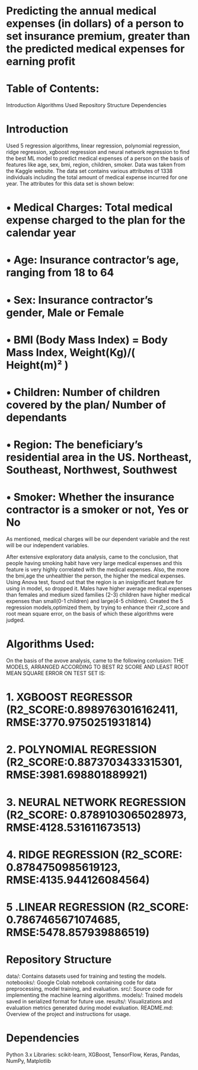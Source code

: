 # Predicting the annual medical expenses (in dollars) of a person to set insurance premium, greater than the predicted medical expenses for earning profit 

# Table of Contents:
Introduction  Algorithms Used  Repository Structure  Dependencies

# Introduction
Used 5 regression algorithms, linear regression, polynomial regression, ridge regression, xgboost regression and neural network regression to find the best ML model to predict medical expenses of a person on the basis of features like age, sex, bmi, region, children, smoker. Data was taken from the Kaggle website. The data set contains various attributes of 1338 individuals including the total amount of medical expense incurred for one year. The attributes for this data set is shown below: 

# • Medical Charges: Total medical expense charged to the plan for the calendar year
# • Age: Insurance contractor’s age, ranging from 18 to 64
# • Sex: Insurance contractor’s gender, Male or Female
# • BMI (Body Mass Index) = Body Mass Index, Weight(Kg)/( Height(m)² )
# • Children: Number of children covered by the plan/ Number of dependants
# • Region: The beneficiary’s residential area in the US. Northeast, Southeast, Northwest, Southwest
# • Smoker: Whether the insurance contractor is a smoker or not, Yes or No
As mentioned, medical charges will be our dependent variable and the rest will be our independent variables.

After extensive exploratory data analysis, came to the conclusion, that people having smoking habit have very large medical expenses and this feature is very highly correlated with the medical expenses. Also, the more the bmi,age the unhealthier the person, the higher the medical expenses. Using Anova test, found out that the region is an insignificant feature for using in model, so dropped it. Males have higher average medical expenses than females and medium sized families (2-3) children have higher medical expenses than small(0-1 children) and large(4-5 children). Created the 5 regression models,optimized them, by trying to enhance their r2_score and root mean square error, on the basis of which these algorithms were judged.

# Algorithms Used:
On the basis of the avove analysis, came to the following conlusion:
THE MODELS, ARRANGED ACCORDING TO BEST R2 SCORE AND LEAST ROOT MEAN SQUARE ERROR ON TEST SET IS:
# 1. XGBOOST REGRESSOR (R2_SCORE:0.8989763016162411, RMSE:3770.9750251931814)
# 2. POLYNOMIAL REGRESSION (R2_SCORE:0.8873703433315301, RMSE:3981.698801889921)
# 3. NEURAL NETWORK REGRESSION (R2_SCORE: 0.8789103065028973, RMSE:4128.531611673513)
# 4. RIDGE REGRESSION (R2_SCORE: 0.8784750985619123, RMSE:4135.944126084564)
# 5 .LINEAR REGRESSION (R2_SCORE: 0.7867465671074685, RMSE:5478.857939886519)

# Repository Structure
data/: Contains datasets used for training and testing the models.
notebooks/: Google Colab notebook containing code for data preprocessing, model training, and evaluation.
src/: Source code for implementing the machine learning algorithms.
models/: Trained models saved in serialized format for future use.
results/: Visualizations and evaluation metrics generated during model evaluation.
README.md: Overview of the project and instructions for usage.

# Dependencies
Python 3.x
Libraries: scikit-learn, XGBoost, TensorFlow, Keras, Pandas, NumPy, Matplotlib
